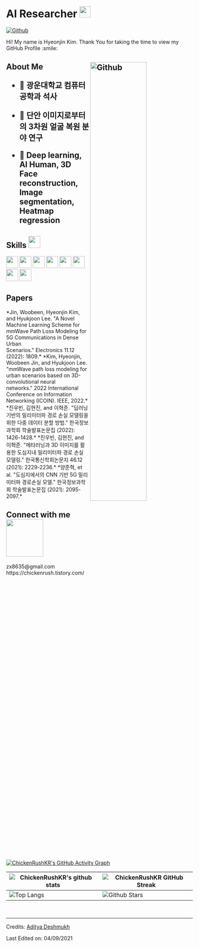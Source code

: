<h1> AI Researcher <img src = "https://raw.githubusercontent.com/MartinHeinz/MartinHeinz/master/wave.gif" width = 30px> </h1>
<p align='center'>
</p>


[![Github](https://img.shields.io/github/followers/ChickenRushKR?label=Follow&style=social)](https://github.com/ChickenRushKR)

<div size='20px'> Hi! My name is Hyeonjin Kim. Thank You for taking the time to view my GitHub Profile :smile: 
</div>

<h2> About Me

<img width="55%" align="right" alt="Github" src="https://raw.githubusercontent.com/onimur/.github/master/.resources/git-header.svg" />

- 🔭 광운대학교 컴퓨터공학과 석사
  
- 🌱 단안 이미지로부터의 3차원 얼굴 복원 분야 연구
  
- 💬 Deep learning, AI Human, 3D Face reconstruction, Image segmentation, Heatmap regression
 

<h2> Skills <img src = "https://media2.giphy.com/media/QssGEmpkyEOhBCb7e1/giphy.gif?cid=ecf05e47a0n3gi1bfqntqmob8g9aid1oyj2wr3ds3mg700bl&rid=giphy.gif" width = 32px> </h2>
<img width ='32px' src ='https://raw.githubusercontent.com/rahulbanerjee26/githubAboutMeGenerator/main/icons/python.svg'>
<img width ='32px' src ='https://raw.githubusercontent.com/rahulbanerjee26/githubAboutMeGenerator/main/icons/c.svg'>
<img width ='32px' src ='https://raw.githubusercontent.com/rahulbanerjee26/githubAboutMeGenerator/main/icons/cpp.svg'>
<img width ='32px' src ='https://raw.githubusercontent.com/rahulbanerjee26/githubAboutMeGenerator/main/icons/pytorch.svg'>
<img width ='32px' src ='https://raw.githubusercontent.com/rahulbanerjee26/githubAboutMeGenerator/main/icons/tensorflow.svg'>
<img width ='32px' src ='https://raw.githubusercontent.com/rahulbanerjee26/githubAboutMeGenerator/main/icons/mysql.svg'>
<img width ='32px' src ='https://raw.githubusercontent.com/rahulbanerjee26/githubAboutMeGenerator/main/icons/nodejs.svg'>
<img width ='32px' src ='https://raw.githubusercontent.com/rahulbanerjee26/githubAboutMeGenerator/main/icons/flutter.svg'>

<h2> Papers </h2>
  *Jin, Woobeen, Hyeonjin Kim, and Hyukjoon Lee. "A Novel Machine Learning Scheme for mmWave Path Loss Modeling for 5G Communications in Dense Urban Scenarios." Electronics 11.12 (2022): 1809.*
  *Kim, Hyeonjin, Woobeen Jin, and Hyukjoon Lee. "mmWave path loss modeling for urban scenarios based on 3D-convolutional neural networks." 2022 International Conference on Information Networking (ICOIN). IEEE, 2022.*
  *진우빈, 김현진, and 이혁준. "딥러닝 기반의 밀리미터파 경로 손실 모델링을 위한 다중 데이터 분할 방법." 한국정보과학회 학술발표논문집 (2022): 1426-1428.*
  *진우빈, 김현진, and 이혁준. "메타러닝과 3D 이미지를 활용한 도심지내 밀리미터파 경로 손실 모델링." 한국통신학회논문지 46.12 (2021): 2229-2236.*
  *양준혁, et al. "도심지에서의 CNN 기반 5G 밀리미터파 경로손실 모델." 한국정보과학회 학술발표논문집 (2021): 2095-2097.*
  

  
<h2> Connect with me <img src='https://raw.githubusercontent.com/ShahriarShafin/ShahriarShafin/main/Assets/handshake.gif' width="100px"> </h2>
zx8635@gmail.com<br>
https://chickenrush.tistory.com/
<br>
<br>
  
[![ChickenRushKR's GitHub Activity Graph](https://activity-graph.herokuapp.com/graph?username=ChickenRushKR&theme=tokyonight)](https://git.io/praveenscience)

| ![ChickenRushKR's github stats](https://github-readme-stats.vercel.app/api?username=ChickenRushKR&show_icons=true&theme=tokyonight) | ![ChickenRushKR GitHub Streak](https://github-readme-streak-stats.herokuapp.com/?user=ChickenRushKR&theme=tokyonight) |
| --- | --- |
| ![Top Langs](https://github-readme-stats.vercel.app/api/top-langs/?username=ChickenRushKR&theme=tokyonight) | ![Github Stars](https://github-readme-stats.vercel.app/api?username=ChickenRushKR&show_icons=true&locale=en&count_private=true&hide_rank=true&custom_title=My%20GitHub%20Stats&disable_animations=true&theme=tokyonight) |
<br>


-----
Credits: [Aditya Deshmukh](https://github.com/Aditya664)

Last Edited on: 04/09/2021

